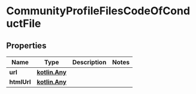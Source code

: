 
# CommunityProfileFilesCodeOfConductFile

## Properties
Name | Type | Description | Notes
------------ | ------------- | ------------- | -------------
**url** | [**kotlin.Any**](.md) |  | 
**htmlUrl** | [**kotlin.Any**](.md) |  | 



